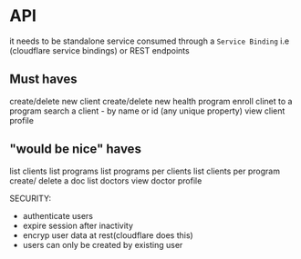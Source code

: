 # API
it needs to be standalone service
consumed through a `Service Binding` i.e (cloudflare service bindings) or  REST endpoints

## Must haves
create/delete new client
create/delete new health program
enroll clinet to a program
search a client - by name or id (any unique property)
view client profile

## "would be nice" haves
list clients
list programs
list programs per clients
list clients per program
create/ delete a doc
list doctors
view doctor profile

SECURITY:
  - authenticate users
  - expire session after inactivity
  - encryp user data at rest(cloudflare does this)
  - users can only be created by existing user
